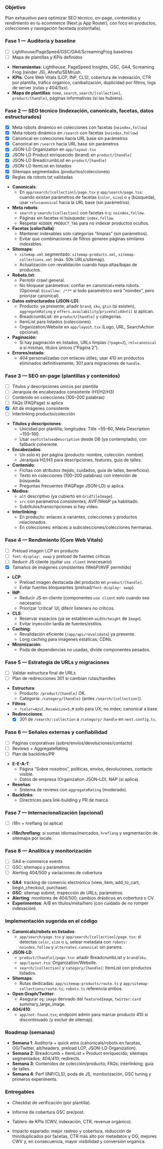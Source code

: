 ### Objetivo

Plan exhaustivo para optimizar SEO técnico, on-page, contenidos y rendimiento en tu ecommerce (Next.js App Router), con foco en productos, colecciones y navegación facetada (color/talla).

### Fase 1 — Auditoría y baseline

- [ ] Lighthouse/PageSpeed/GSC/GA4/ScreamingFrog baselines
- [ ] Mapa de plantillas y KPIs definidos
- **Herramientas**: Lighthouse, PageSpeed Insights, GSC, GA4, Screaming Frog (render JS), Ahrefs/SEMrush.
- **KPIs**: Core Web Vitals (LCP, INP, CLS), cobertura de indexación, CTR por plantilla, tráfico orgánico, canibalización, duplicidad por filtros, logs de server (rutas y 404/5xx).
- **Mapa de plantillas**: `home`, `search`, `search/[collection]`, `product/[handle]`, páginas informativas (si las hubiera).

### Fase 2 — SEO técnico (indexación, canonicals, facetas, datos estructurados)

- [x] Meta robots dinámico en colecciones con facetas (`noindex,follow`)
- [x] Meta robots dinámico en `/search` con facetas (`noindex,follow`)
- [x] Canonical en colecciones hacia URL base sin parámetros
- [x] Canonical en `/search` hacia URL base sin parámetros
- [x] JSON-LD Organization en `app/layout.tsx`
- [x] JSON-LD Product enriquecido (brand) en `product/[handle]`
- [x] JSON-LD BreadcrumbList en `product/[handle]`
- [x] JSON-LD ItemList en listados
- [x] Sitemaps segmentados (productos/colecciones)
- [x] Reglas de robots.txt validadas
- **Canonicals**:
  - En `app/search/[collection]/page.tsx` y `app/search/page.tsx`: cuando existan parámetros de facetas (`color`, `size`) o `q` (búsqueda), usar `rel=canonical` hacia la URL base (sin parámetros).
- **Meta robots**:
  - `search` y `search/[collection]` con facetas o `q`: `noindex,follow`.
  - Páginas sin facetas ni búsqueda: `index,follow`.
  - Respetar `HIDDEN_PRODUCT_TAG` para no indexar productos ocultos.
- **Facetas (color/talla)**:
  - Mantener indexables solo categorías “limpias” (sin parámetros).
  - Evitar que combinaciones de filtros generen páginas similares indexables.
- **Sitemaps**:
  - `sitemap.xml` segmentado: `sitemap-products.xml`, `sitemap-collections.xml` (máx. 50k URLs/sitemap).
  - Actualización con revalidación cuando haya altas/bajas de productos.
- **Robots.txt**:
  - Permitir crawl general.
  - No bloquear parámetros: confiar en canonical+meta robots. (Opcional: `Disallow: /*?*` si todo paramétrico será “noindex”, pero priorizar canonical).
- **Datos estructurados (JSON-LD)**:
  - Producto: ya presente; añadir `brand`, `sku`, `gtin` (si existen), `aggregateRating` y `offers.availability`/`priceValidUntil` si aplican.
  - BreadcrumbList: en `product/[handle]` y categorías.
  - ItemList para listados (colecciones).
  - Organization/Website en `app/layout.tsx` (Logo, URL, SearchAction opcional).
- **Paginación**:
  - Si hay paginación en listados, URLs limpias (`?page=2`), `rel=canonical` a sí mismas, títulos únicos (“Página 2”).
- **Errores/estado**:
  - 404 personalizadas con enlaces útiles; usar 410 en productos eliminados definitivamente; 301 para migraciones de `handle`.

### Fase 3 — SEO on-page (plantillas y contenidos)

- [ ] Títulos y descripciones únicos por plantilla
- [ ] Jerarquía de encabezados consistente (H1/H2/H3)
- [ ] Contenido en colecciones (100–200 palabras)
- [ ] FAQs (FAQPage) si aplica
- [x] Alt de imágenes consistente
- [ ] Interlinking producto/colección
- **Títulos y descripciones**:
  - Unicidad por plantilla; longitudes: Title ~55–60, Meta Description ~150–160.
  - Usar `seoTitle`/`seoDescription` desde DB (ya contemplado), con fallback coherente.
- **Encabezados**:
  - Un solo `H1` por página (producto: nombre, colección: nombre).
  - Jerarquía H2/H3 para descripciones, features, guía de talles.
- **Contenido**:
  - Fichas con atributos (tejido, cuidados, guía de talles, beneficios).
  - Texto en colecciones (100–200 palabras) con intención de búsqueda.
  - Preguntas frecuentes (FAQPage JSON-LD) si aplica.
- **Medios**:
  - `alt` descriptivo (ya cubierto en `GridTileImage`).
  - `src` con parámetros consistentes; AVIF/WebP ya habilitado.
  - Subtítulos/transcripciones si hay video.
- **Interlinking**:
  - En producto: enlaces a variantes, colecciones y productos relacionados.
  - En colecciones: enlaces a subcolecciones/colecciones hermanas.

### Fase 4 — Rendimiento (Core Web Vitals)

- [ ] Preload imagen LCP en producto
- [ ] `font-display: swap` y preload de fuentes críticas
- [ ] Reducir JS cliente (quitar `use client` innecesario)
- [x] Tamaños de imágenes consistentes (WebP/AVIF permitido)
- **LCP**:
  - Preload imagen destacada del producto en `product/[handle]`.
  - Evitar fuentes bloqueantes (preload/`font-display: swap`).
- **INP**:
  - Reducir JS en cliente (componentes `use client` solo cuando sea necesario).
  - Priorizar ‘critical’ UI; diferir listeners no críticos.
- **CLS**:
  - Reservar espacios (ya se establecen `width/height` de `Image`).
  - Evitar inyección tardía de fuentes/estilos.
- **Caching**:
  - Revalidación eficiente (`/app/api/revalidate`) ya presente.
  - Long caching para imágenes estáticas; CDNs.
- **Minimización**:
  - Poda de dependencias no usadas, divide componentes pesados.

### Fase 5 — Estrategia de URLs y migraciones

- [ ] Validar estructura final de URLs
- [ ] Plan de redirecciones 301 si cambian rutas/handles
- **Estructura**:
  - Producto: `/product/[handle]` OK.
  - Categoría: `/category/[handle]` (antes `/search/[collection]`).
- **Filtros**:
  - `?color=Azul,Rosa&size=S,M` solo para UX; no index; canonical a base.
- **Redirecciones**:
  - [x] 301 de `/search/:collection` a `/category/:handle` en `next.config.ts`.

### Fase 6 — Señales externas y confiabilidad

- [ ] Páginas corporativas (sobre/envíos/devoluciones/contacto)
- [ ] Reviews + AggregateRating
- [ ] Plan de backlinks/PR
- **E-E-A-T**:
  - Página “Sobre nosotros”, políticas, envíos, devoluciones, contacto visible.
  - Datos de empresa (Organization JSON-LD), NAP (si aplica).
- **Reseñas**:
  - Sistema de reviews con `aggregateRating` (moderado).
- **Backlinks**:
  - Directrices para link-building y PR de marca.

### Fase 7 — Internacionalización (opcional)

- [ ] i18n + hreflang (si aplica)
- **i18n/hreflang**: si sumas idiomas/mercados, `hreflang` y segmentación de sitemaps por locale.

### Fase 8 — Analítica y monitorización

- [ ] GA4 e-commerce events
- [ ] GSC: sitemaps y parámetros
- [ ] Alerting 404/500 y variaciones de cobertura
- **GA4**: tracking de comercio electrónico (view_item, add_to_cart, begin_checkout, purchase).
- **GSC**: sitemap submit, inspección de URLs, parámetros.
- **Alerting**: monitores de 404/500, cambios drásticos en cobertura o CV.
- **Experimentos**: A/B en títulos/meta/hero (con cuidado de no romper indexación).

### Implementación sugerida en el código

- **Canonicals/robots en listados**:
  - `app/search/page.tsx` y `app/search/[collection]/page.tsx`: si detectas `color`, `size` o `q`, setear metadata con `robots: noindex,follow` y `alternates.canonical` sin params.
- **JSON-LD**:
  - `product/[handle]/page.tsx`: añadir BreadcrumbList y `brand`/`sku`.
  - `app/layout.tsx`: Organization/Website.
  - `search/[collection]` y `category/[handle]`: ItemList con productos listados.
- **Sitemaps**:
  - Rutas dedicadas: `app/sitemap-products/route.ts` y `app/sitemap-collections/route.ts`; `robots.ts` referencia ambos.
- **Open Graph/Twitter**:
  - Asegurar `og:image` derivado del `featuredImage`, `twitter:card` summary_large_image.
- **404/410**:
  - `app/not-found.tsx`; endpoint admin para marcar producto 410 si discontinuado (y excluir de sitemap).

### Roadmap (semanas)

- **Semana 1**: Auditoría + quick wins (canonicals/robots en facetas, OG/Twitter, alt/headers, preload LCP, JSON-LD Organization).
- **Semana 2**: Breadcrumb + ItemList + Product enriquecido; sitemaps segmentados; 404/410; redirects.
- **Semana 3**: Contenidos de colección/producto; FAQs; interlinking; guía de talles.
- **Semana 4**: Perf (INP/CLS), poda de JS, monitorización, GSC tuning y primeros experiments.

### Entregables

- Checklist de verificación (por plantilla).
- Informe de cobertura GSC pre/post.
- Tablero de KPIs (CWV, indexación, CTR, revenue orgánico).

- Impacto esperado: mejor rastreo y cobertura, reducción de thin/duplicados por facetas, CTR más alto por metadatos y OG, mejores CWV y, en consecuencia, mayor visibilidad y conversión orgánica.
